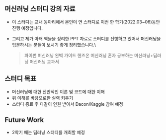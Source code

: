 ## 머신러닝 스터디 강의 자료
* 이 스터디는 교내 동아리에서 본인이 연 스터디로 이번 한 학기(2022.03~06)동안 진행 예정입니다.
* 그리고 제가 아래 책들을 정리한 PPT 자료로 스터디를 진행하고 있어서 머신러닝을 입문하시는 분들이 보시기 좋게 정리했습니다.\

  > 파이썬 머신러닝 완벽 가이드
  > 핸즈온 머신러닝
  > 혼자 공부하는 머신러닝+딥러닝
  > 머신러닝 교과서



## 스터디 목표
* 머신러닝에 대한 전반적인 이론 및 코드에 대한 이해
* 위 이해를 바탕으로한 실력 키우기
* 스터디 종료 후 다같이 인원 받아서 Dacon/Kaggle 참여 예정



## Future Work
* 2학기 때는 딥러닝 스터디를 개최할 예정
